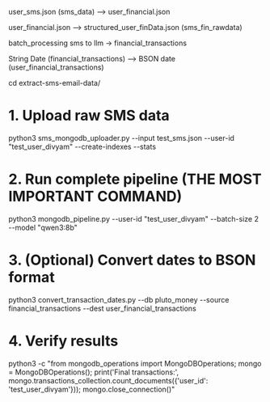 user_sms.json (sms_data)   -->      user_financial.json

user_financial.json     -->         structured_user_finData.json (sms_fin_rawdata)

batch_processing sms to llm -> financial_transactions

String Date (financial_transactions)  -->   BSON date (user_financial_transactions) 




<!-- 

# Step 1: Filter (from your 5,072 SMS)(raw sms/email)
python3 sms_financial_filter.py sms_data.json -o filtered_financial.json

# Step 2: Extract array (extract fin_data json)
python3 extract_financial_array.py filtered_financial.json -o financial_array.json  

# Step 3: Process with AI (Data to information -> stored in mongodb)
python3 main.py --input financial_array.json --output final_results.json --failures complete_failures.ndjson


python3 main.py --input test_realtime.json --output test_results_realtime.json --failures test_failures_realtime.ndjson --batch-size 1 --parallel-batches 1


 -->




cd extract-sms-email-data/

# 1. Upload raw SMS data
python3 sms_mongodb_uploader.py --input test_sms.json --user-id "test_user_divyam" --create-indexes --stats

# 2. Run complete pipeline (THE MOST IMPORTANT COMMAND)
python3 mongodb_pipeline.py --user-id "test_user_divyam" --batch-size 2 --model "qwen3:8b"

# 3. (Optional) Convert dates to BSON format
python3 convert_transaction_dates.py --db pluto_money --source financial_transactions --dest user_financial_transactions

# 4. Verify results
python3 -c "from mongodb_operations import MongoDBOperations; mongo = MongoDBOperations(); print('Final transactions:', mongo.transactions_collection.count_documents({'user_id': 'test_user_divyam'})); mongo.close_connection()"